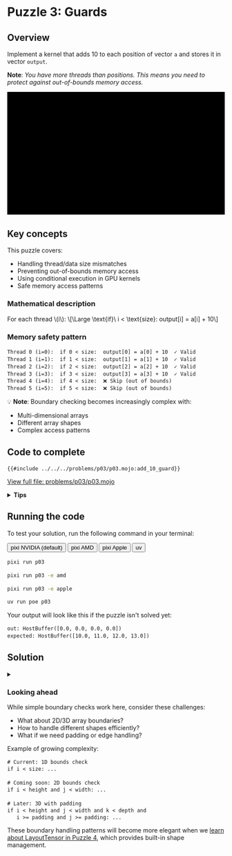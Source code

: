 # Puzzle 3: Guards

## Overview

Implement a kernel that adds 10 to each position of vector `a` and stores it in vector `output`.

**Note**: _You have more threads than positions. This means you need to protect against out-of-bounds memory access._

![Guard](./media/videos/720p30/puzzle_03_viz.gif)

## Key concepts

This puzzle covers:

- Handling thread/data size mismatches
- Preventing out-of-bounds memory access
- Using conditional execution in GPU kernels
- Safe memory access patterns

### Mathematical description

For each thread \\(i\\):
\\[\Large \text{if}\\ i < \text{size}: output[i] = a[i] + 10\\]

### Memory safety pattern

```txt
Thread 0 (i=0):  if 0 < size:  output[0] = a[0] + 10  ✓ Valid
Thread 1 (i=1):  if 1 < size:  output[1] = a[1] + 10  ✓ Valid
Thread 2 (i=2):  if 2 < size:  output[2] = a[2] + 10  ✓ Valid
Thread 3 (i=3):  if 3 < size:  output[3] = a[3] + 10  ✓ Valid
Thread 4 (i=4):  if 4 < size:  ❌ Skip (out of bounds)
Thread 5 (i=5):  if 5 < size:  ❌ Skip (out of bounds)
```

💡 **Note**: Boundary checking becomes increasingly complex with:

- Multi-dimensional arrays
- Different array shapes
- Complex access patterns

## Code to complete

```mojo
{{#include ../../../problems/p03/p03.mojo:add_10_guard}}
```

<a href="{{#include ../_includes/repo_url.md}}/blob/main/problems/p03/p03.mojo" class="filename">View full file: problems/p03/p03.mojo</a>

<details>
<summary><strong>Tips</strong></summary>

<div class="solution-tips">

1. Store `thread_idx.x` in `i`
2. Add guard: `if i < size`
3. Inside guard: `output[i] = a[i] + 10.0`

</div>
</details>

## Running the code

To test your solution, run the following command in your terminal:

<div class="code-tabs" data-tab-group="package-manager">
  <div class="tab-buttons">
    <button class="tab-button">pixi NVIDIA (default)</button>
    <button class="tab-button">pixi AMD</button>
    <button class="tab-button">pixi Apple</button>
    <button class="tab-button">uv</button>
  </div>
  <div class="tab-content">

```bash
pixi run p03
```

  </div>
  <div class="tab-content">

```bash
pixi run p03 -e amd
```

  </div>
  <div class="tab-content">

```bash
pixi run p03 -e apple
```

  </div>
  <div class="tab-content">

```bash
uv run poe p03
```

  </div>
</div>

Your output will look like this if the puzzle isn't solved yet:

```txt
out: HostBuffer([0.0, 0.0, 0.0, 0.0])
expected: HostBuffer([10.0, 11.0, 12.0, 13.0])
```

## Solution

<details class="solution-details">
<summary></summary>

```mojo
{{#include ../../../solutions/p03/p03.mojo:add_10_guard_solution}}
```

<div class="solution-explanation">

This solution:

- Gets thread index with `i = thread_idx.x`
- Guards against out-of-bounds access with `if i < size`
- Inside guard: adds 10 to input value

</div>
</details>

### Looking ahead

While simple boundary checks work here, consider these challenges:

- What about 2D/3D array boundaries?
- How to handle different shapes efficiently?
- What if we need padding or edge handling?

Example of growing complexity:

```mojo
# Current: 1D bounds check
if i < size: ...

# Coming soon: 2D bounds check
if i < height and j < width: ...

# Later: 3D with padding
if i < height and j < width and k < depth and
   i >= padding and j >= padding: ...
```

These boundary handling patterns will become more elegant when we [learn about LayoutTensor in Puzzle 4](../puzzle_04/), which provides built-in shape management.

